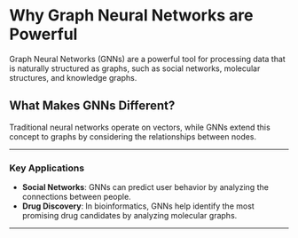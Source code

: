 # Why Graph Neural Networks are Powerful

Graph Neural Networks (GNNs) are a powerful tool for processing data that is naturally structured as graphs, such as social networks, molecular structures, and knowledge graphs.

## What Makes GNNs Different?

Traditional neural networks operate on vectors, while GNNs extend this concept to graphs by considering the relationships between nodes.

---

### Key Applications

- **Social Networks**: GNNs can predict user behavior by analyzing the connections between people.
- **Drug Discovery**: In bioinformatics, GNNs help identify the most promising drug candidates by analyzing molecular graphs.

---

